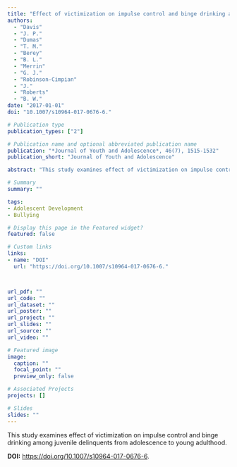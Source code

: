 ```yaml
---
title: "Effect of victimization on impulse control and binge drinking among juvenile delinquents from adolescence to young adulthood"
authors:
  - "Davis"
  - "J. P."
  - "Dumas"
  - "T. M."
  - "Berey"
  - "B. L."
  - "Merrin"
  - "G. J."
  - "Robinson-Cimpian"
  - "J."
  - "Roberts"
  - "B. W."
date: "2017-01-01"
doi: "10.1007/s10964-017-0676-6."

# Publication type
publication_types: ["2"]

# Publication name and optional abbreviated publication name
publication: "*Journal of Youth and Adolescence*, 46(7), 1515-1532"
publication_short: "Journal of Youth and Adolescence"

abstract: "This study examines effect of victimization on impulse control and binge drinking among juvenile delinquents from adolescence to young adulthood."

# Summary
summary: ""

tags:
- Adolescent Development
- Bullying

# Display this page in the Featured widget?
featured: false

# Custom links
links:
- name: "DOI"
  url: "https://doi.org/10.1007/s10964-017-0676-6."



url_pdf: ""
url_code: ""
url_dataset: ""
url_poster: ""
url_project: ""
url_slides: ""
url_source: ""
url_video: ""

# Featured image
image:
  caption: ""
  focal_point: ""
  preview_only: false

# Associated Projects
projects: []

# Slides
slides: ""
---
```


This study examines effect of victimization on impulse control and binge drinking among juvenile delinquents from adolescence to young adulthood.



**DOI:** https://doi.org/10.1007/s10964-017-0676-6.


